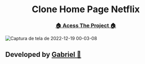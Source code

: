 <h1 align="center">Clone Home Page Netflix</h1>

<h3 align="center"> <a href="https://gabriel4g.github.io/clone-netflix">🏠 Acess The Project 🏠<a/> </h2>

![Captura de tela de 2022-12-19 00-03-08](https://user-images.githubusercontent.com/92071360/208351673-b8b52b48-ad7a-43a7-8216-26689eb65886.png)

<h2>Developed by <a href="https://instagram.com/gabrielbarrozs">Gabriel 🚀</a> </h2>
